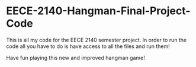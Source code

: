 # EECE-2140-Hangman-Final-Project-Code

This is all my code for the EECE 2140 semester project. In order to run the code all you have to do is have access to all the files and run them!

Have fun playing this new and improved hangman game!
